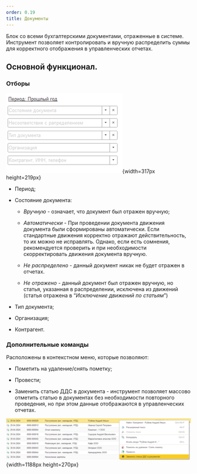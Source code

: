 ```yaml
---
order: 0.19
title: Документы
---
```


Блок со всеми бухгалтерскими документами, отраженные в системе. Инструмент позволяет контролировать и вручную распределить суммы для корректного отображения в управленческих отчетах.

## Основной функционал.

### Отборы

![](./_index.png){width=317px height=219px}

-  Период;

-  Состояние документа:

   -  *Вручную* - означает, что документ был отражен вручную;

   -  *Автоматически* - При проведении документа движения документа были сформированы автоматически. Если стандартные движения корректно отражают действительность, то их можно не исправлять. Однако, если есть сомнения, рекомендуется проверить и при необходимости скорректировать движения документа вручную.

   -  *Не распределено* - данный документ никак не будет отражен в отчетах.

   -  *Не отражено* - данный документ был отражен вручную, но статья, указанная в распределении, исключена из движений (статья отражена в “*Исключение движений по статьям*”)

-  Тип документа;

-  Организация;

-  Контрагент.



### Дополнительные команды

Расположены в контекстном меню, которые позволяют:

-  Пометить на удаление/снять пометку;

-  Провести;

-  Заменить статью ДДС в документа - инструмент позволяет массово отметить статью в документах без необходимости повторного проведения, но при этом данные отображаются в управленческих отчетах.

![](./dokumenty.png){width=1188px height=270px}


